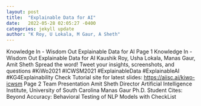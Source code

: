 ```yaml
---
layout: post
title:  "Explainable Data for AI"
date:   2022-05-28 02:05:27 -0400
categories: jekyll update
author: "K Roy, U Lokala, M Gaur, A Sheth"
---
```

Knowledge In - Wisdom Out Explainable Data for AI Page 1 Knowledge In - Wisdom   Out Explainable Data for AI Kaushik Roy, Usha Lokala, Manas Gaur, Amit Sheth   Spread the word! Tweet your insights, screenshots, and questions #KiWo2021 #ICWSM2021   #ExplainableData #ExplainableAI #KG4Explainability Check Tutorial site for latest   slides: https://aiisc.ai/kiwo-icwsm Page 2 Team Presentation Amit Sheth Director   Artificial Intelligence Institute, University of South Carolina Manas Gaur Ph.D. Student  Cites: Beyond Accuracy: Behavioral Testing of NLP Models with CheckList